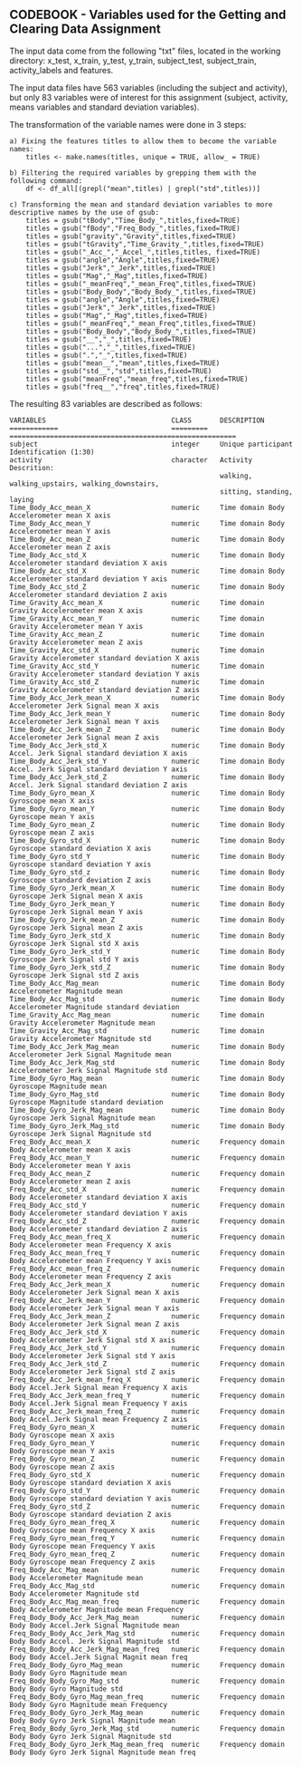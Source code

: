 ## CODEBOOK - Variables used for the Getting and Clearing Data Assignment

The input data come from the following "txt" files, located in the working directory: x\_test, x\_train, y\_test, y\_train, subject\_test, subject\_train, activity\_labels and features.

The input data files have 563 variables (including the subject and activity), but only 83 variables were of interest for this assignment (subject, activity, means variables and standard deviation variables).

The transformation of the variable names were done in 3 steps:

	a) Fixing the features titles to allow them to become the variable names:
		titles <- make.names(titles, unique = TRUE, allow_ = TRUE)

	b) Filtering the required variables by grepping them with the following command: 
		df <- df_all[(grepl("mean",titles) | grepl("std",titles))]
	
	c) Transforming the mean and standard deviation variables to more descriptive names by the use of gsub:
		titles = gsub("tBody","Time_Body_",titles,fixed=TRUE)
		titles = gsub("fBody","Freq_Body_",titles,fixed=TRUE)
		titles = gsub("gravity","Gravity",titles,fixed=TRUE)
		titles = gsub("tGravity","Time_Gravity_",titles,fixed=TRUE)
		titles = gsub("_Acc_","_Accel_",titles,titles, fixed=TRUE)
		titles = gsub("angle","Angle",titles,fixed=TRUE)
		titles = gsub("Jerk","_Jerk",titles,fixed=TRUE)
		titles = gsub("Mag","_Mag",titles,fixed=TRUE)
		titles = gsub("_meanFreq","_mean_Freq",titles,fixed=TRUE)
		titles = gsub("Body_Body","Body_Body_",titles,fixed=TRUE)
		titles = gsub("angle","Angle",titles,fixed=TRUE)
		titles = gsub("Jerk","_Jerk",titles,fixed=TRUE)
		titles = gsub("Mag","_Mag",titles,fixed=TRUE)
		titles = gsub("_meanFreq","_mean_Freq",titles,fixed=TRUE)
		titles = gsub("Body_Body","Body_Body_",titles,fixed=TRUE)
		titles = gsub("__","_",titles,fixed=TRUE)
		titles = gsub("...","_",titles,fixed=TRUE)
		titles = gsub(".","_",titles,fixed=TRUE)
		titles = gsub("mean__","mean",titles,fixed=TRUE)
		titles = gsub("std__","std",titles,fixed=TRUE)
		titles = gsub("meanFreq","mean_freq",titles,fixed=TRUE)
		titles = gsub("freq__","freq",titles,fixed=TRUE)

The resulting 83 variables are described as follows: 

	VARIABLES								CLASS		DESCRIPTION
	============							=========	========================================================
	subject									integer 	Unique participant Identification (1:30)
	activity								character	Activity Descrition: 
														walking, walking_upstairs, walking_downstairs, 
														sitting, standing, laying
	Time_Body_Acc_mean_X					numeric		Time domain Body Accelerometer mean X axis
	Time_Body_Acc_mean_Y					numeric		Time domain Body Accelerometer mean Y axis
	Time_Body_Acc_mean_Z					numeric		Time domain Body Accelerometer mean Z axis
	Time_Body_Acc_std_X						numeric		Time domain Body Accelerometer standard deviation X axis
	Time_Body_Acc_std_X						numeric		Time domain Body Accelerometer standard deviation Y axis
	Time_Body_Acc_std_Z						numeric		Time domain Body Accelerometer standard deviation Z axis
	Time_Gravity_Acc_mean_X					numeric		Time domain Gravity Accelerometer mean X axis
	Time_Gravity_Acc_mean_Y					numeric		Time domain Gravity Accelerometer mean Y axis
	Time_Gravity_Acc_mean_Z					numeric		Time domain Gravity Accelerometer mean Z axis
	Time_Gravity_Acc_std_X					numeric		Time domain Gravity Accelerometer standard deviation X axis
	Time_Gravity_Acc_std_Y					numeric		Time domain Gravity Accelerometer standard deviation Y axis
	Time_Gravity_Acc_std_Z					numeric		Time domain Gravity Accelerometer standard deviation Z axis
	Time_Body_Acc_Jerk_mean_X				numeric		Time domain Body Accelerometer Jerk Signal mean X axis
	Time_Body_Acc_Jerk_mean_Y				numeric		Time domain Body Accelerometer Jerk Signal mean Y axis
	Time_Body_Acc_Jerk_mean_Z				numeric		Time domain Body Accelerometer Jerk Signal mean Z axis
	Time_Body_Acc_Jerk_std_X				numeric		Time domain Body Accel. Jerk Signal standard deviation X axis 
	Time_Body_Acc_Jerk_std_Y				numeric		Time domain Body Accel. Jerk Signal standard deviation Y axis 
	Time_Body_Acc_Jerk_std_Z				numeric		Time domain Body Accel. Jerk Signal standard deviation Z axis 
	Time_Body_Gyro_mean_X					numeric		Time domain Body Gyroscope mean X axis
	Time_Body_Gyro_mean_Y					numeric		Time domain Body Gyroscope mean Y axis
	Time_Body_Gyro_mean_Z					numeric		Time domain Body Gyroscope mean Z axis
	Time_Body_Gyro_std_X					numeric		Time domain Body Gyroscope standard deviation X axis
	Time_Body_Gyro_std_Y					numeric		Time domain Body Gyroscope standard deviation Y axis
	Time_Body_Gyro_std_z					numeric		Time domain Body Gyroscope standard deviation Z axis
	Time_Body_Gyro_Jerk_mean_X				numeric		Time domain Body Gyroscope Jerk Signal mean X axis
	Time_Body_Gyro_Jerk_mean_Y				numeric		Time domain Body Gyroscope Jerk Signal mean Y axis
	Time_Body_Gyro_Jerk_mean_Z				numeric		Time domain Body Gyroscope Jerk Signal mean Z axis
	Time_Body_Gyro_Jerk_std_X				numeric		Time domain Body Gyroscope Jerk Signal std X axis
	Time_Body_Gyro_Jerk_std_Y				numeric		Time domain Body Gyroscope Jerk Signal std Y axis
	Time_Body_Gyro_Jerk_std_Z				numeric		Time domain Body Gyroscope Jerk Signal std Z axis
	Time_Body_Acc_Mag_mean					numeric		Time domain Body Accelerometer Magnitude mean
	Time_Body_Acc_Mag_std					numeric		Time domain Body Accelerometer Magnitude standard deviation	
	Time_Gravity_Acc_Mag_mean				numeric		Time domain Gravity Accelerometer Magnitude mean
	Time_Gravity_Acc_Mag_std				numeric		Time domain Gravity Accelerometer Magnitude std
	Time_Body_Acc_Jerk_Mag_mean				numeric		Time domain Body Accelerometer Jerk Signal Magnitude mean
	Time_Body_Acc_Jerk_Mag_std				numeric		Time domain Body Accelerometer Jerk Signal Magnitude std
	Time_Body_Gyro_Mag_mean					numeric		Time domain Body Gyroscope Magnitude mean
	Time_Body_Gyro_Mag_std					numeric		Time domain Body Gyroscope Magnitude standard deviation
	Time_Body_Gyro_Jerk_Mag_mean			numeric		Time domain Body Gyroscope Jerk Signal Magnitude mean
	Time_Body_Gyro_Jerk_Mag_std				numeric		Time domain Body Gyroscope Jerk Signal Magnitude std
	Freq_Body_Acc_mean_X					numeric		Frequency domain Body Accelerometer mean X axis
	Freq_Body_Acc_mean_Y					numeric		Frequency domain Body Accelerometer mean Y axis
	Freq_Body_Acc_mean_Z					numeric		Frequency domain Body Accelerometer mean Z axis
	Freq_Body_Acc_std_X						numeric		Frequency domain Body Accelerometer standard deviation X axis
	Freq_Body_Acc_std_Y						numeric		Frequency domain Body Accelerometer standard deviation Y axis
	Freq_Body_Acc_std_Z						numeric		Frequency domain Body Accelerometer standard deviation Z axis
	Freq_Body_Acc_mean_freq_X				numeric		Frequency domain Body Accelerometer mean Frequency X axis
	Freq_Body_Acc_mean_freq_Y				numeric		Frequency domain Body Accelerometer mean Frequency Y axis
	Freq_Body_Acc_mean_freq_Z				numeric		Frequency domain Body Accelerometer mean Frequency Z axis
	Freq_Body_Acc_Jerk_mean_X				numeric		Frequency domain Body Accelerometer Jerk Signal mean X axis
	Freq_Body_Acc_Jerk_mean_Y				numeric		Frequency domain Body Accelerometer Jerk Signal mean Y axis
	Freq_Body_Acc_Jerk_mean_Z				numeric		Frequency domain Body Accelerometer Jerk Signal mean Z axis
	Freq_Body_Acc_Jerk_std_X				numeric		Frequency domain Body Accelerometer Jerk Signal std X axis
	Freq_Body_Acc_Jerk_std_Y				numeric		Frequency domain Body Accelerometer Jerk Signal std Y axis
	Freq_Body_Acc_Jerk_std_Z				numeric		Frequency domain Body Accelerometer Jerk Signal std Z axis
	Freq_Body_Acc_Jerk_mean_freq_X			numeric		Frequency domain Body Accel.Jerk Signal mean Frequency X axis
	Freq_Body_Acc_Jerk_mean_freq_Y			numeric		Frequency domain Body Accel.Jerk Signal mean Frequency Y axis
	Freq_Body_Acc_Jerk_mean_freq_Z			numeric		Frequency domain Body Accel.Jerk Signal mean Frequency Z axis
	Freq_Body_Gyro_mean_X					numeric		Frequency domain Body Gyroscope mean X axis
	Freq_Body_Gyro_mean_Y					numeric		Frequency domain Body Gyroscope mean Y axis
	Freq_Body_Gyro_mean_Z					numeric		Frequency domain Body Gyroscope mean Z axis
	Freq_Body_Gyro_std_X					numeric		Frequency domain Body Gyroscope standard deviation X axis
	Freq_Body_Gyro_std_Y					numeric		Frequency domain Body Gyroscope standard deviation Y axis
	Freq_Body_Gyro_std_Z					numeric		Frequency domain Body Gyroscope standard deviation Z axis
	Freq_Body_Gyro_mean_freq_X				numeric		Frequency domain Body Gyroscope mean Frequency X axis
	Freq_Body_Gyro_mean_freq_Y				numeric		Frequency domain Body Gyroscope mean Frequency Y axis
	Freq_Body_Gyro_mean_freq_Z				numeric		Frequency domain Body Gyroscope mean Frequency Z axis
	Freq_Body_Acc_Mag_mean					numeric		Frequency domain Body Accelerometer Magnitude mean
	Freq_Body_Acc_Mag_std					numeric		Frequency domain Body Accelerometer Magnitude std
	Freq_Body_Acc_Mag_mean_freq				numeric		Frequency domain Body Accelerometer Magnitude mean Frequency
	Freq_Body_Body_Acc_Jerk_Mag_mean		numeric		Frequency domain Body Body Accel.Jerk Signal Magnitude mean
	Freq_Body_Body_Acc_Jerk_Mag_std			numeric		Frequency domain Body Body Accel. Jerk Signal Magnitude std
	Freq_Body_Body_Acc_Jerk_Mag_mean_freq	numeric		Frequency domain Body Body Accel.Jerk Signal Magnit mean freq 
	Freq_Body_Body_Gyro_Mag_mean			numeric		Frequency domain Body Body Gyro Magnitude mean
	Freq_Body_Body_Gyro_Mag_std				numeric		Frequency domain Body Body Gyro Magnitude std
	Freq_Body_Body_Gyro_Mag_mean_freq		numeric		Frequency domain Body Body Gyro Magnitude mean Frequency
	Freq_Body_Body_Gyro_Jerk_Mag_mean		numeric		Frequency domain Body Body Gyro Jerk Signal Magnitude mean
	Freq_Body_Body_Gyro_Jerk_Mag_std		numeric		Frequency domain Body Body Gyro Jerk Signal Magnitude std
	Freq_Body_Body_Gyro_Jerk_Mag_mean_freq	numeric		Frequency domain Body Body Gyro Jerk Signal Magnitude mean freq
